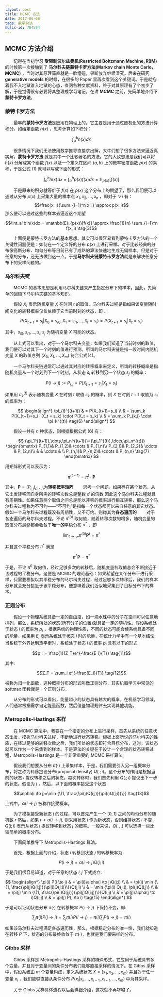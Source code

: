 ```yaml
---
layout: post
title: MCＭC 方法
date: 2017-06-08
tags: 数学杂谈
music-id: 784594
---
```

## MCMC 方法介绍

　　记得在当初学习 **受限制波尔兹曼机(Restricted Boltzmann Machine, RBM)** 的时候第一次接触到了 **马尔科夫链蒙特卡罗方法(Markov chain Monte Carlo，MCMC)** ，当时对其原理简直就是一脸懵逼，果断放弃继续深究。后来在研究 **generative models** 的时候，在很多的 Paper 里再次看到这个关键词。于是就抱着我不入地狱谁入地狱的心态，查阅各种文献资料，终于对其原理有了个初步了解，于是觉得很有必要将其整理成学习笔记。在讲 **MCMC** 之前，先简单地介绍下**蒙特卡罗方法**。
### 蒙特卡罗方法
　　最早的**蒙特卡罗方法**是应用在物理上的，它主要是用于通过随机化的方法计算积分。如给定函数 $h(x)$ ，思考计算如下积分：

$$\int_{a}^{b}h(x)dx \tag{1}$$

　　很多情况下我们无法使用数学推导直接求出解，大牛们想了很多方法来逼近真实解，**蒙特卡罗方法** 就是其中一个比较著名的方法。它的大致想法是我们可以将 $h(x)$ 分解成某个函数 $f(x)$ 以及一个定义在区间 $(a,b)$ 上的概率密度函数 $p(x)$ 的乘积，于是公式 $(1)$ 就可以写成下面的形式：

$$\int_{a}^{b}h(x)dx=\int_{a}^{b}p(x)f(x)dx=\mathbb{E}_{p(x)}[f(x)] \tag{2}$$

　　于是原来的积分就等价于 $f(x)$ 在 $p(x)$ 这个分布上的期望了，那么我们便可以通过从分布 $p(x)$ 上采集大量的样本点 $x_1,x_2,\dots,x_n$ ，即对于 $\forall{i}$ 有：
$$\frac{x_i}{\sum_{i=1}^n x_i} \approx p(x_i)$$
那么便可以通过这些的样本去逼近这个期望

$$\int_a^b h(x)dx = \mathbb{E}_{p(x)}[f(x)] \approx \frac{1}{n} \sum_{i=1}^n f(x_i) \tag{3}$$

　　上面便是蒙特卡罗方法的基本思想。其实可以很容易看到蒙特卡罗方法的一个关键性问题便是：如何在一个定义好的分布 $p(x)$ 上进行采样。对于比较经典的分布像高斯分布、均匀分布等目前已有了成熟的算法快速地生成无偏样本。但是对于任意的分布，还无法做到这一点。于是**马尔科夫链蒙特卡罗方法**就是来解决任意分布下的采样问题的。
### 马尔科夫链
　　MCMC 的基本思想是利用马尔科夫链来产生指定分布下的样本，因此，先简单的回顾下马尔科夫链的基本知识。

　　假设 $X_t$ 表示随机变量 $X$ 在时间 $t$ 的取值，马尔科夫过程是指如果该变量随时间变化的转移概率仅仅依赖于它当前时刻的状态，即：

$$P(X_{t+1}=s_j | X_0 = s_{i0}, X_1=s_{i1},\dots,X_t=s_i)=P(X_{t+1}=s_j|X_t=s_i) \tag{4}$$

其中，$s_{i0},s_{i1},\dots,s_{i},s_{j}$ 为随机变量 $X$ 可能的状态。

　　从上式可以看出，对于一个马尔科夫变量，如果我们知道了当前时刻的取值，我们便可以对其下一个时刻的值进行预测。所谓的马尔科夫链是指一段时间内随机变量 $X$ 的取值序列 $(X_0,X_1,\dots,X_m)$ 符合公式(4)。

　　一个马尔科夫链通常可以通过其对应的转移概率来定义，所谓的转移概率是指随机变量从一个时刻到下一个时刻，从状态 $s_i$ 转移到另一个状态 $s_j$ 的概率：

$$P(i \rightarrow j):= P_{i,j}= P(X_{t+1}=s_j|X_t=s_i) \tag{5}$$

如果用 $\pi_{k}^{(t)}$ 表示随机变量 $X$ 在时刻 $t$ 取值 $s_k$ 的概率，则 $X$ 在时刻 $t+1$ 取值为 $s_i$ 的概率为：


$$
\begin{align*}
\pi_{i}^{(t+1)} & = P(X_{t+1}=s_i) \\
& = \sum_k P(X_{t+1}=s_i | X_t = s_k) \cdot P(X_t = s_k) \\
& = \sum_k P_{k,i} \cdot \pi_k^{(t)} \tag{6}
\end{align*}
$$

　　假设一共有 $n$ 种状态，则根据根据公式 $(6)$ 有：

$$
(\pi_1^{(t+1)},\dots,\pi_n^{(t+1)})=(\pi_1^{(t)},\dots,\pi_n^{(t)}) \begin{bmatrix}
 P_{1,1}&  P_{1,2}&  \cdots & P_{1,n}\\
 P_{2,1}&  P_{2,2}&  \cdots & P_{2,n}\\
 &  &  \cdots & \\
 P_{n,1}&  P_{n,2}&  \cdots & P_{n,n} \tag{7}
\end{bmatrix}
$$

用矩阵形式可以表示为：

$$\pi^{(t+1)} = \pi ^{t} \cdot \mathbf{P} \tag{8}$$

其中，$\mathbf{P}=(P_{i,j})_{n×n}$为**转移概率矩阵**
　　思考一个问题，如果存在某个状态，从它出发转移回自身所需的转移次数总是整数 $d$ 的倍数,因此这个马尔科夫过程就具有周期性。如果任意两个取值之间总是能以非零的概率进行相互转移，那么这个马尔科夫过程称为不可约——“不可约”是指每一个状态都可以来自任意的其它状态。假如一个马尔科夫过程既没有周期性，又不可约。则称其为**各态遍历的**
　　对于各态遍历的马尔科夫过程，不论 $\pi^{(0)}$ 取何值，随着转移次数的增多，随机变量的取值分布最终都会收敛于**唯一的**平稳分布 $\pi^{*}$ ，即

$$\lim_{t\to \infty} \pi^{(0)} \mathbf{P}^t= \pi^{*} \tag{9}$$

并且这个平稳分布 $\pi^{*}$ 满足

$$\pi^{*} \mathbf {P} = \pi^{*} \tag{10}$$

于是，不论 $\pi^{0}$ 取何值，经过足够多次的转移后，随机变量各取值总会不断接近于该过程的平稳分布。这便是 MCMC 的理论基础：如果希望在某个分布下进行采样，只需要模拟以其平稳分布的马尔科夫过程，经过足够多次转移后，我们的样本分布就会充分接近于该平稳分布。便意味着我们近似地采集到了目标分布下的样本。

### 正则分布
　　假设一个物理系统具备一定的自由度，如一滴水珠中的分子在空间可以任意地排列，那么，系统所处的状态(所有分子的位置)就具备一定的随机性。假设系统处于状态 $i$ 的概率为 $p_i$ ，根据系统的物理性质，不同的状态可能会使系统具备不同的能量，如果用 $E_i$ 表示系统处于状态 $i$ 时的能量，在统计力学中有一个基本结论:当系统于外界达到热平衡时，系统处于状态 $i$ 的概率 $p_i$ 具有以下的形式

$$p_i = \frac{1}{Z_T}e^{-\frac{E_i}{T}} \tag{11}$$

其中:

$$Z_T = \sum_i e^{-\frac{E_i}{T}} \tag{12}$$

被称为归一化函数，这种概率分布的形式叫做正则分布，其实机器学习中常见的 softmax 函数就是一个正则分布。

　　从分布的形式可以看出，能量越小的状态具有越大的概率。在机器学习领域，人们通常根据需求自定能量函数，然后借鉴物理规律去实现其他功能。

### Metropolis-Hastings 采样
　　在 MCMC 算法中，我要在一个指定的分布上进行采样，首先从系统的任意状态出发，模拟马尔科夫过程，不断地进行状态转移。根据上面所说的马尔科夫的性质，在经过足够的转移次数之后，我们所处的状态即符合目标分布，这时，该状态就可以作为一个采集到的样本。于是算法的关键在于设计一个合理的状态转移过程，Metropolis-Hastings 是一个非常重要的 MCMC 采样算法。

　　假设我们想要从分布 $\pi(\cdot)$ 上采集样本，于是，我们需要引入另一组概率分布，将之称为转移提议分布(proposal density) $Q(.;i)$。这个分布的作用是根据当前的状态 $i$ 提议转移之后的状态。每次转移时，我们首先利用 $Q(.;i)$ 提议出下一步的状态，假设为 $j$ ，然后，以下面的概率接受这个状态

$$\alpha(i \to j)=\min {\{1, \frac{\pi(j)Q(i;j)}{\pi(i)Q(j;i)}\}} \tag{13}$$

上式中，$\alpha(i \to j)$ 被称作接受概率。

　　为了模拟接受新状态 $j$ 的过程，可以首先产生一个 $[0,1]$ 之间的均匀分布的随机数 $r$ 然后，如果 $r<\alpha(i \to j)$, 则采用状态 $j$ 作为新状态，否则维持状态 $i$ 不变，$Q(j;i)$ 表示从状态 $i$ 提议转移到状态 $j$ 的概率。一般来说，$Q(.,.)$ 可以选择一些比较简单的概率分布。

　　下面简单推导下 Metropolis-Hastings 算法。

　　首先，根据上面的介绍，状态 $i$ 转移到状态 $j$ 的转移概率为:

$$P(i \to j)=\alpha(i \to j)Q(j;i \tag{14})$$

于是我们很容易知道，对于任意的状态 $i,j$ 下式成立:

$$
\begin{align*}
\pi(i) P(i \to j) & = \pi(i)\alpha(i \to j)Q(j;i)  \\
& = \pi(i) \min {\{1, \frac{\pi(j)Q(i;j)}{\pi(i)Q(j;i)}\}}Q(j;i)  \\
& = \min {\pi(i) Q(j;i), \pi(j)Q(i;j)} \\
& = \pi(j) \min {\{1, \frac{\pi(i)Q(j;i)}{\pi(j)Q(i;j)}\}}Q(i;j)  \\
& = \pi(j)\alpha(j \to i)Q(i;j) \\
& = \pi(j) P(j \to i) \tag{15}
\end{align*}
$$

于是可以证明状态分布 $\pi(\cdot)$ 在转移概率 $P(i \to j)$ 下保持不变，即:

$$
\sum_j \pi(j)P(j \to i) = \sum_j \pi(i)P(i \to j)=\pi(i)\sum_jP(i \to j)=\pi(i) \tag{16}
$$

如果该马尔科夫过程满足各态遍历性，那么，根据稳定分布的唯一性，我们就知道在转移 $P$ 下，状态的分布最终收敛于 $\pi(\cdot)$，也就是我们要采样的分布。

### Gibbs 采样
　　Gibbs 采样是 Metropolis-Hastings 采样的特殊形式，它应用于系统具有多个变量，并且对于变量间的条件分布我们能够直接采样的情况下。在 Gibbs 采样中，假设系统由 $m$ 个变量构成，定义系统状态 $X=(x_1,x_2,\dots,x_m)$ 并且对于任一变量 $x_i$ ，我们能够直接从条件分布 $P(x_i|x_i,\dots,x_{i-1},x_{i+1},\dots,x_m)$ 中为其采样。

　　关于 Gibbs 采样具体流程以后会详细介绍，这次就不再啰唆了。
